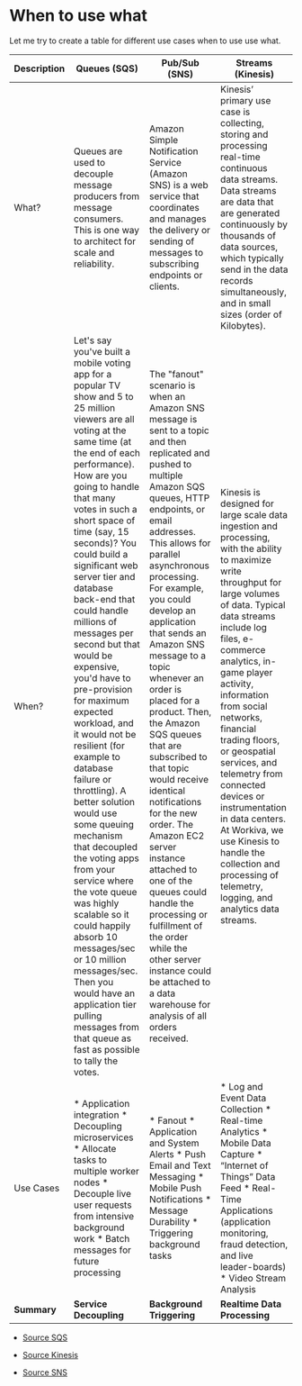 # When to use what

Let me try to create a table for different use cases when to use use what.

| Description | Queues (SQS)  | Pub/Sub (SNS) | Streams (Kinesis) |
| ----------- | ------------- | ------------- | ----------------- |
|    What?   | Queues are used to decouple message producers from message consumers. This is one way to architect for scale and reliability.     | Amazon Simple Notification Service (Amazon SNS) is a web service that coordinates and manages the delivery or sending of messages to subscribing endpoints or clients.  | Kinesis’ primary use case is collecting, storing and processing real-time continuous data streams. Data streams are data that are generated continuously by thousands of data sources, which typically send in the data records simultaneously, and in small sizes (order of Kilobytes). |       
| When?         | Let's say you've built a mobile voting app for a popular TV show and 5 to 25 million viewers are all voting at the same time (at the end of each performance). How are you going to handle that many votes in such a short space of time (say, 15 seconds)? You could build a significant web server tier and database back-end that could handle millions of messages per second but that would be expensive, you'd have to pre-provision for maximum expected workload, and it would not be resilient (for example to database failure or throttling). A better solution would use some queuing mechanism that decoupled the voting apps from your service where the vote queue was highly scalable so it could happily absorb 10 messages/sec or 10 million messages/sec. Then you would have an application tier pulling messages from that queue as fast as possible to tally the votes.    | The "fanout" scenario is when an Amazon SNS message is sent to a topic and then replicated and pushed to multiple Amazon SQS queues, HTTP endpoints, or email addresses. This allows for parallel asynchronous processing. For example, you could develop an application that sends an Amazon SNS message to a topic whenever an order is placed for a product. Then, the Amazon SQS queues that are subscribed to that topic would receive identical notifications for the new order. The Amazon EC2 server instance attached to one of the queues could handle the processing or fulfillment of the order while the other server instance could be attached to a data warehouse for analysis of all orders received. | Kinesis is designed for large scale data ingestion and processing, with the ability to maximize write throughput for large volumes of data. Typical data streams include log files, e-commerce analytics, in-game player activity, information from social networks, financial trading floors, or geospatial services, and telemetry from connected devices or instrumentation in data centers. At Workiva, we use Kinesis to handle the collection and processing of telemetry, logging, and analytics data streams. 
| Use Cases | * Application integration * Decoupling microservices * Allocate tasks to multiple worker nodes * Decouple live user requests from intensive background work * Batch messages for future processing | * Fanout * Application and System Alerts * Push Email and Text Messaging * Mobile Push Notifications * Message Durability * Triggering background tasks | * Log and Event Data Collection * Real-time Analytics * Mobile Data Capture * “Internet of Things” Data Feed * Real-Time Applications (application monitoring, fraud detection, and live leader-boards) * Video Stream Analysis |
| **Summary** | **Service Decoupling** | **Background Triggering** | **Realtime Data Processing**

- [Source SQS](https://stackoverflow.com/questions/31752503/what-are-the-possible-use-cases-for-amazon-sqs-or-any-queue-service)

- [Source Kinesis](https://sookocheff.com/post/aws/comparing-kinesis-and-sqs/)

- [Source SNS](https://docs.aws.amazon.com/sns/latest/dg/SNS_Scenarios.html)